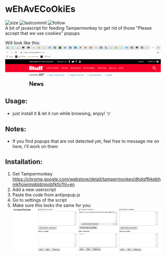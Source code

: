 # wEhAvECoOkiEs
![size](https://img.shields.io/github/size/ak-wa/wEhAvECoOkiEs/antipopup.js.svg)
![lastcommit](https://img.shields.io/github/last-commit/ak-wa/wEhAvECoOkiEs.svg)
![follow](https://img.shields.io/github/followers/ak-wa.svg?label=Follow&style=social)  
A bit of javascript for feeding Tampermonkey to get rid of those "Please accept that we use cookies" popups  

Will look like this:
![](popup.gif)

## Usage:
* just install it & let it run while browsing, enjoy! ツ
  
## Notes:
* If you find popups that are not detected yet, feel free to message me on here, i'll work on them

## Installation:  
1. Get Tampermonkey  
https://chrome.google.com/webstore/detail/tampermonkey/dhdgffkkebhmkfjojejmpbldmpobfkfo?hl=en
2. Add a new userscript
3. Paste the code from antipopup.js
4. Go to settings of the script
5. Make sure this looks the same for you:  
![](settings.PNG)
